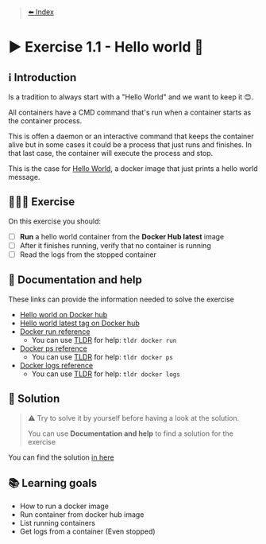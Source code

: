 > [⬅️ Index](../README.md)
# ▶️ Exercise 1.1 - Hello world 👋

## ℹ️ Introduction

Is a tradition to always start with a "Hello World" and we want to keep it 😊.

All containers have a CMD command that's run when a container starts as the container process.

This is offen a daemon or an interactive command that keeps the container alive but in some cases it could be a process that just runs and finishes.
In that last case, the container will execute the process and stop.

This is the case for [Hello World](https://hub.docker.com/_/hello-world), a docker image that just prints a hello world message.

## 👩🏻‍💻 Exercise

On this exercise you should:

- [ ] **Run** a hello world container from the **Docker Hub latest** image
- [ ] After it finishes running, verify that no container is running
- [ ] Read the logs from the stopped container

## 🤔 Documentation and help

These links can provide the information needed to solve the exercise

* [Hello world on Docker hub](https://hub.docker.com/_/hello-world)
* [Hello world latest tag on Docker hub](https://hub.docker.com/_/hello-world?tab=tags&page=1&ordering=last_updated&name=latest)
* [Docker run reference](https://docs.docker.com/engine/reference/run/)
    * You can use [TLDR](https://tldr.sh/) for help: `tldr docker run`
* [Docker ps reference](https://docs.docker.com/engine/reference/commandline/ps/)
    * You can use [TLDR](https://tldr.sh/) for help: `tldr docker ps`
* [Docker logs reference](https://docs.docker.com/engine/reference/commandline/logs/)
    * You can use [TLDR](https://tldr.sh/) for help: `tldr docker logs`

## 🧩 Solution

> ⚠️ Try to solve it by yourself before having a look at the solution.
> 
> You can use **Documentation and help** to find a solution for the exercise

You can find the solution [in here](solution1_1.md)

## 📚 Learning goals

* How to run a docker image
* Run container from docker hub image
* List running containers
* Get logs from a container (Even stopped)
